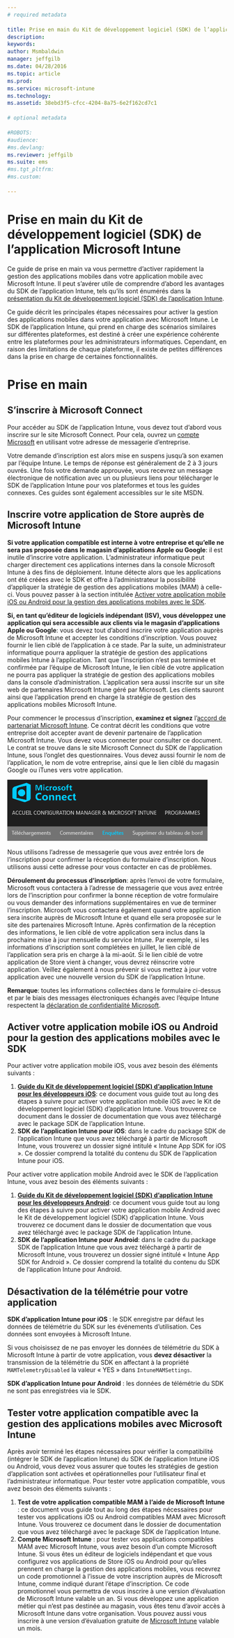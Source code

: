 ```yaml
---
# required metadata

title: Prise en main du Kit de développement logiciel (SDK) de l’application Microsoft Intune | Microsoft Intune
description:
keywords:
author: Msmbaldwin
manager: jeffgilb
ms.date: 04/28/2016
ms.topic: article
ms.prod:
ms.service: microsoft-intune
ms.technology:
ms.assetid: 38ebd3f5-cfcc-4204-8a75-6e2f162cd7c1

# optional metadata

#ROBOTS:
#audience:
#ms.devlang:
ms.reviewer: jeffgilb
ms.suite: ems
#ms.tgt_pltfrm:
#ms.custom:

---
```


# Prise en main du Kit de développement logiciel (SDK) de l’application Microsoft Intune

Ce guide de prise en main va vous permettre d’activer rapidement la gestion des applications mobiles dans votre application mobile avec Microsoft Intune. Il peut s’avérer utile de comprendre d’abord les avantages du SDK de l’application Intune, tels qu’ils sont énumérés dans la [présentation du Kit de développement logiciel (SDK) de l’application Intune](intune-app-sdk.md).

Ce guide décrit les principales étapes nécessaires pour activer la gestion des applications mobiles dans votre application avec Microsoft Intune. Le SDK de l’application Intune, qui prend en charge des scénarios similaires sur différentes plateformes, est destiné à créer une expérience cohérente entre les plateformes pour les administrateurs informatiques. Cependant, en raison des limitations de chaque plateforme, il existe de petites différences dans la prise en charge de certaines fonctionnalités.

# Prise en main

## S’inscrire à Microsoft Connect

Pour accéder au SDK de l’application Intune, vous devez tout d’abord vous inscrire sur le site Microsoft Connect. Pour cela, ouvrez un [compte Microsoft](https://connect.microsoft.com/ConfigurationManagervnext/InvitationUse.aspx?ProgramID=8967&InvitationID=8967-YJYJ-8G6X) en utilisant votre adresse de messagerie d’entreprise.

Votre demande d’inscription est alors mise en suspens jusqu’à son examen par l’équipe Intune. Le temps de réponse est généralement de 2 à 3 jours ouvrés. Une fois votre demande approuvée, vous recevrez un message électronique de notification avec un ou plusieurs liens pour télécharger le SDK de l’application Intune pour vos plateformes et tous les guides connexes. Ces guides sont également accessibles sur le site MSDN.

## Inscrire votre application de Store auprès de Microsoft Intune

**Si votre application compatible est interne à votre entreprise et qu’elle ne sera pas proposée dans le magasin d’applications Apple ou Google**: il est inutile d’inscrire votre application. L’administrateur informatique peut charger directement ces applications internes dans la console Microsoft Intune à des fins de déploiement. Intune détecte alors que les applications ont été créées avec le SDK et offre à l’administrateur la possibilité d’appliquer la stratégie de gestion des applications mobiles (MAM) à celle-ci. Vous pouvez passer à la section intitulée [Activer votre application mobile iOS ou Android pour la gestion des applications mobiles avec le SDK](#enable-your-ios-or-android-mobile-app-for-mam-with-the-sdk).

**Si, en tant qu’éditeur de logiciels indépendant (ISV), vous développez une application qui sera accessible aux clients via le magasin d’applications Apple ou Google**: vous devez tout d’abord inscrire votre application auprès de Microsoft Intune et accepter les conditions d’inscription. Vous pouvez fournir le lien ciblé de l’application à ce stade. Par la suite, un administrateur informatique pourra appliquer la stratégie de gestion des applications mobiles Intune à l’application. Tant que l’inscription n’est pas terminée et confirmée par l’équipe de Microsoft Intune, le lien ciblé de votre application ne pourra pas appliquer la stratégie de gestion des applications mobiles dans la console d’administration. L’application sera aussi inscrite sur un site web de partenaires Microsoft Intune géré par Microsoft. Les clients sauront ainsi que l’application prend en charge la stratégie de gestion des applications mobiles Microsoft Intune.

Pour commencer le processus d’inscription, **examinez et signez** l’[accord de partenariat Microsoft Intune](https://connect.microsoft.com/ConfigurationManagervnext/Survey/Survey.aspx?SurveyID=17806). Ce contrat décrit les conditions que votre entreprise doit accepter avant de devenir partenaire de l’application Microsoft Intune. Vous devez vous connecter pour consulter ce document. Le contrat se trouve dans le site Microsoft Connect du SDK de l’application Intune, sous l’onglet des questionnaires. Vous devez aussi fournir le nom de l’application, le nom de votre entreprise, ainsi que le lien ciblé du magasin Google ou iTunes vers votre application.

![Microsoft Connect](../media/microsoft-connect.png)

Nous utilisons l’adresse de messagerie que vous avez entrée lors de l’inscription pour confirmer la réception du formulaire d’inscription. Nous utilisons aussi cette adresse pour vous contacter en cas de problèmes.

**Déroulement du processus d’inscription**: après l’envoi de votre formulaire, Microsoft vous contactera à l’adresse de messagerie que vous avez entrée lors de l’inscription pour confirmer la bonne réception de votre formulaire ou vous demander des informations supplémentaires en vue de terminer l’inscription. Microsoft vous contactera également quand votre application sera inscrite auprès de Microsoft Intune et quand elle sera proposée sur le site des partenaires Microsoft Intune. Après confirmation de la réception des informations, le lien ciblé de votre application sera inclus dans la prochaine mise à jour mensuelle du service Intune. Par exemple, si les informations d’inscription sont complétées en juillet, le lien ciblé de l’application sera pris en charge à la mi-août. Si le lien ciblé de votre application de Store vient à changer, vous devrez réinscrire votre application. Veillez également à nous prévenir si vous mettez à jour votre application avec une nouvelle version du SDK de l’application Intune.

**Remarque**: toutes les informations collectées dans le formulaire ci-dessus et par le biais des messages électroniques échangés avec l’équipe Intune respectent la [déclaration de confidentialité Microsoft](https://www.microsoft.com/en-us/privacystatement/default.aspx).

## Activer votre application mobile iOS ou Android pour la gestion des applications mobiles avec le SDK

Pour activer votre application mobile iOS, vous avez besoin des éléments suivants :

1. **[Guide du Kit de développement logiciel (SDK) d’application Intune pour les développeurs iOS](intune-app-sdk-ios.md)**: ce document vous guide tout au long des étapes à suivre pour activer votre application mobile iOS avec le Kit de développement logiciel (SDK) d’application Intune. Vous trouverez ce document dans le dossier de documentation que vous avez téléchargé avec le package SDK de l’application Intune.
2. **SDK de l’application Intune pour iOS**: dans le cadre du package SDK de l’application Intune que vous avez téléchargé à partir de Microsoft Intune, vous trouverez un dossier signé intitulé « Intune App SDK for iOS ». Ce dossier comprend la totalité du contenu du SDK de l’application Intune pour iOS.

Pour activer votre application mobile Android avec le SDK de l’application Intune, vous avez besoin des éléments suivants :

1. **[Guide du Kit de développement logiciel (SDK) d’application Intune pour les développeurs Android](intune-app-sdk-android.md)**: ce document vous guide tout au long des étapes à suivre pour activer votre application mobile Android avec le Kit de développement logiciel (SDK) d’application Intune. Vous trouverez ce document dans le dossier de documentation que vous avez téléchargé avec le package SDK de l’application Intune.
2. **SDK de l’application Intune pour Android**: dans le cadre du package SDK de l’application Intune que vous avez téléchargé à partir de Microsoft Intune, vous trouverez un dossier signé intitulé « Intune App SDK for Android ». Ce dossier comprend la totalité du contenu du SDK de l’application Intune pour Android.

## Désactivation de la télémétrie pour votre application

**SDK d’application Intune pour iOS** : le SDK enregistre par défaut les données de télémétrie du SDK sur les événements d’utilisation. Ces données sont envoyées à Microsoft Intune.

Si vous choisissez de ne pas envoyer les données de télémétrie du SDK à Microsoft Intune à partir de votre application, vous **devez désactiver** la transmission de la télémétrie du SDK en affectant à la propriété `MAMTelemetryDisabled` la valeur « YES » dans `IntuneMAMSettings`.

**SDK d’application Intune pour Android** : les données de télémétrie du SDK ne sont pas enregistrées via le SDK.

## Tester votre application compatible avec la gestion des applications mobiles avec Microsoft Intune

Après avoir terminé les étapes nécessaires pour vérifier la compatibilité (intégrer le SDK de l’application Intune) du SDK de l’application Intune iOS ou Android, vous devez vous assurer que toutes les stratégies de gestion d’application sont activées et opérationnelles pour l’utilisateur final et l’administrateur informatique. Pour tester votre application compatible, vous avez besoin des éléments suivants :

1. **Test de votre application compatible MAM à l’aide de Microsoft Intune** : ce document vous guide tout au long des étapes nécessaires pour tester vos applications iOS ou Android compatibles MAM avec Microsoft Intune. Vous trouverez ce document dans le dossier de documentation que vous avez téléchargé avec le package SDK de l’application Intune.
2. **Compte Microsoft Intune** : pour tester vos applications compatibles MAM avec Microsoft Intune, vous avez besoin d’un compte Microsoft Intune. Si vous êtes un éditeur de logiciels indépendant et que vous configurez vos applications de Store iOS ou Android pour qu’elles prennent en charge la gestion des applications mobiles, vous recevrez un code promotionnel à l’issue de votre inscription auprès de Microsoft Intune, comme indiqué durant l’étape d’inscription. Ce code promotionnel vous permettra de vous inscrire à une version d’évaluation de Microsoft Intune valable un an. Si vous développez une application métier qui n’est pas destinée au magasin, vous êtes tenu d’avoir accès à Microsoft Intune dans votre organisation. Vous pouvez aussi vous inscrire à une version d’évaluation gratuite de [Microsoft Intune](https://portal.office.com/Signup/Signup.aspx?OfferId=40BE278A-DFD1-470a-9EF7-9F2596EA7FF9&dl=INTUNE_A&ali=1#0) valable un mois.



<!--HONumber=Jun16_HO1-->


